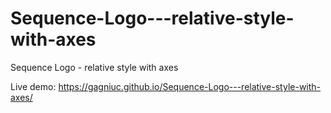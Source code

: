 # Sequence-Logo---relative-style-with-axes
Sequence Logo - relative style with axes

Live demo: https://gagniuc.github.io/Sequence-Logo---relative-style-with-axes/

